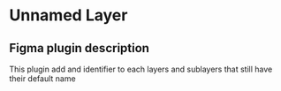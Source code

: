 # Unnamed Layer

## Figma plugin description

This plugin add and identifier to each layers and sublayers that still have their default name